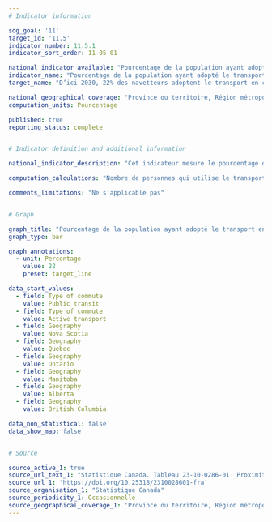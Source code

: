 ```yaml
---
# Indicator information

sdg_goal: '11'
target_id: '11.5'
indicator_number: 11.5.1
indicator_sort_order: 11-05-01

national_indicator_available: "Pourcentage de la population ayant adopté le transport en commun ou actif pour le navettage"
indicator_name: "Pourcentage de la population ayant adopté le transport en commun ou actif pour le navettage"
target_name: "D’ici 2030, 22% des navetteurs adoptent le transport en commun ou actif"

national_geographical_coverage: "Province ou territoire, Région métropolitaine de recensement, Partie de région métropolitaine de recensement" 
computation_units: Pourcentage

published: true
reporting_status: complete


# Indicator definition and additional information

national_indicator_description: "Cet indicateur mesure le pourcentage de navetteurs qui utilise le transport en commun ou actif. Le transport public inclut autobus, métro, métro aérien, train léger, tramway, train de banlieu et traversier de passagers. Le transport actif inclut la marche et le vélo." 

computation_calculations: "Nombre de personnes qui utilise le transport en commun ou actif pour le navettage divisé par le nombre total de navetteurs."

comments_limitations: "Ne s'applicable pas"


# Graph

graph_title: "Pourcentage de la population ayant adopté le transport en commun ou actif pour le navettage"
graph_type: bar

graph_annotations:
  - unit: Percentage
    value: 22
    preset: target_line

data_start_values:
  - field: Type of commute
    value: Public transit
  - field: Type of commute
    value: Active transport
  - field: Geography
    value: Nova Scotia
  - field: Geography
    value: Quebec
  - field: Geography
    value: Ontario
  - field: Geography
    value: Manitoba
  - field: Geography
    value: Alberta
  - field: Geography
    value: British Columbia

data_non_statistical: false
data_show_map: false


# Source

source_active_1: true
source_url_text_1: "Statistique Canada. Tableau 23-10-0286-01  Proximité au transport en commun dans les villes métropolitaines cannadiennes, et des données reliées"
source_url_1: 'https://doi.org/10.25318/2310028601-fra'
source_organisation_1: "Statistique Canada"
source_periodicity_1: Occasionnelle
source_geographical_coverage_1: 'Province ou territoire, Région métropolitaine de recensement, Partie de région métropolitaine de recensement'
---
```

